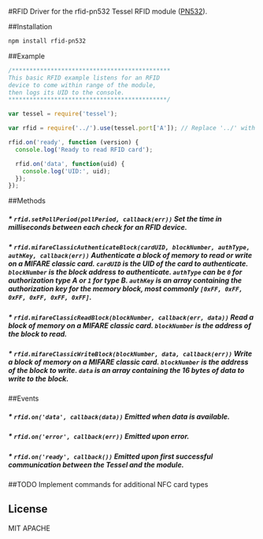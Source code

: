 #RFID
Driver for the rfid-pn532 Tessel RFID module ([PN532](http://www.adafruit.com/datasheets/pn532longds.pdf)).

##Installation
```sh
npm install rfid-pn532
```
##Example
```js
/*********************************************
This basic RFID example listens for an RFID
device to come within range of the module,
then logs its UID to the console.
*********************************************/

var tessel = require('tessel');

var rfid = require('../').use(tessel.port['A']); // Replace '../' with 'rfid-pn532' in your own code

rfid.on('ready', function (version) {
  console.log('Ready to read RFID card');

  rfid.on('data', function(uid) {
    console.log('UID:', uid);
  });
});
```

##Methods

##### * `rfid.setPollPeriod(pollPeriod, callback(err))` Set the time in milliseconds between each check for an RFID device.

##### * `rfid.mifareClassicAuthenticateBlock(cardUID, blockNumber, authType, authKey, callback(err))` Authenticate a block of memory to read or write on a MIFARE classic card. `cardUID` is the UID of the card to authenticate. `blockNumber` is the block address to authenticate. `authType` can be `0` for authorization type A or `1` for type B. `authKey` is an array containing the authorization key for the memory block, most commonly `[0xFF, 0xFF, 0xFF, 0xFF, 0xFF, 0xFF]`.

##### * `rfid.mifareClassicReadBlock(blockNumber, callback(err, data))` Read a block of memory on a MIFARE classic card. `blockNumber` is the address of the block to read.

##### * `rfid.mifareClassicWriteBlock(blockNumber, data, callback(err))` Write a block of memory on a MIFARE classic card. `blockNumber` is the address of the block to write. `data` is an array containing the 16 bytes of data to write to the block.

##Events

##### * `rfid.on('data', callback(data))` Emitted when data is available.

##### * `rfid.on('error', callback(err))` Emitted upon error.

##### * `rfid.on('ready', callback())` Emitted upon first successful communication between the Tessel and the module.

##TODO
Implement commands for additional NFC card types

## License
MIT
APACHE
